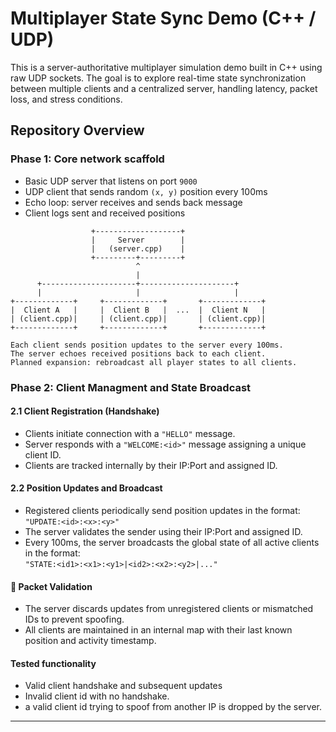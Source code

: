 # Multiplayer State Sync Demo (C++ / UDP)

This is a server-authoritative multiplayer simulation demo built in C++ using raw UDP sockets. The goal is to explore real-time state synchronization between multiple clients and a centralized server, handling latency, packet loss, and stress conditions.

## Repository Overview

### Phase 1: Core network scaffold
- Basic UDP server that listens on port `9000`
- UDP client that sends random `(x, y)` position every 100ms
- Echo loop: server receives and sends back message
- Client logs sent and received positions
```
                  +-------------------+
                  |     Server        |
                  |   (server.cpp)    |
                  +---------+---------+
                            ^
                            |
      +---------------------+---------------------+
      |                     |                     |
+-------------+     +-------------+       +-------------+
|  Client A   |     |  Client B   |  ...  |  Client N   |
| (client.cpp)|     | (client.cpp)|       | (client.cpp)|
+-------------+     +-------------+       +-------------+

Each client sends position updates to the server every 100ms.
The server echoes received positions back to each client.
Planned expansion: rebroadcast all player states to all clients.
```

### Phase 2: Client Managment and State Broadcast

#### 2.1 Client Registration (Handshake)
- Clients initiate connection with a `"HELLO"` message.
- Server responds with a `"WELCOME:<id>"` message assigning a unique client ID.
- Clients are tracked internally by their IP:Port and assigned ID.

#### 2.2 Position Updates and Broadcast
- Registered clients periodically send position updates in the format:  
  `"UPDATE:<id>:<x>:<y>"`
- The server validates the sender using their IP:Port and assigned ID.
- Every 100ms, the server broadcasts the global state of all active clients in the format:  
  `"STATE:<id1>:<x1>:<y1>|<id2>:<x2>:<y2>|..."`

#### 🔐 Packet Validation
- The server discards updates from unregistered clients or mismatched IDs to prevent spoofing.
- All clients are maintained in an internal map with their last known position and activity timestamp.

#### Tested functionality
- Valid client handshake and subsequent updates
- Invalid client id with no handshake.
- a valid client id trying to spoof from another IP is dropped by the server.

---
